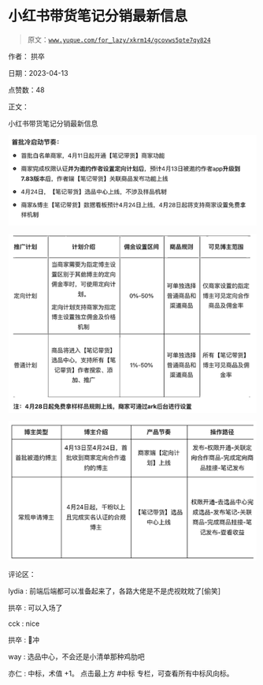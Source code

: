 # 小红书带货笔记分销最新信息

> 原文：[`www.yuque.com/for_lazy/xkrm14/gcovws5pte7qy824`](https://www.yuque.com/for_lazy/xkrm14/gcovws5pte7qy824)

作者： 拱卒

日期：2023-04-13

点赞数：48

正文：

小红书带货笔记分销最新信息

![](img/55e1d13cf848bcd8d987d9930529258d.png)

![](img/f5ba806c4446da38fb5480d8d4bfd1a7.png)

![](img/dfebf173edfb8e384f30fffe2cf42347.png)

评论区：

lydia : 前端后端都可以准备起来了，各路大佬是不是虎视眈眈了[偷笑]

拱卒 : 可以入场了

cck : nice

拱卒 : 💪冲

way : 选品中心，不会还是小清单那种鸡肋吧

亦仁 : 中标，术值 +1。 点击最上方 #中标 专栏，可查看所有中标风向标。

